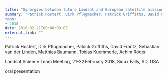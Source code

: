 ```yaml
---
title: "Synergies between future Landsat and European satellite missions: From land cover to land use"
summary: "Patrick Hostert, Dirk Pflugmacher, Patrick Griffiths, David Frantz, Sebastian van der Linden, Matthias Baumann, Tobias Kuemmerle, Achim Röder @ Landsat Science Team Meeting, 21–22 February 2018, Sioux Falls, SD, USA"
tags:
- 2018
date: 2018-02-21T00:00:00.0Z
external_link: ""
---
```


Patrick Hostert, Dirk Pflugmacher, Patrick Griffiths, David Frantz, Sebastian van der Linden, Matthias Baumann, Tobias Kuemmerle, Achim Röder


Landsat Science Team Meeting, 21–22 February 2018, Sioux Falls, SD, USA


oral presentation
